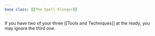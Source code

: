 ```yaml
---
base class: [[The Spell-Slinger]]
---
```

If you have two of your three [[Tools and Techniques]] at the ready, you may ignore the third one.